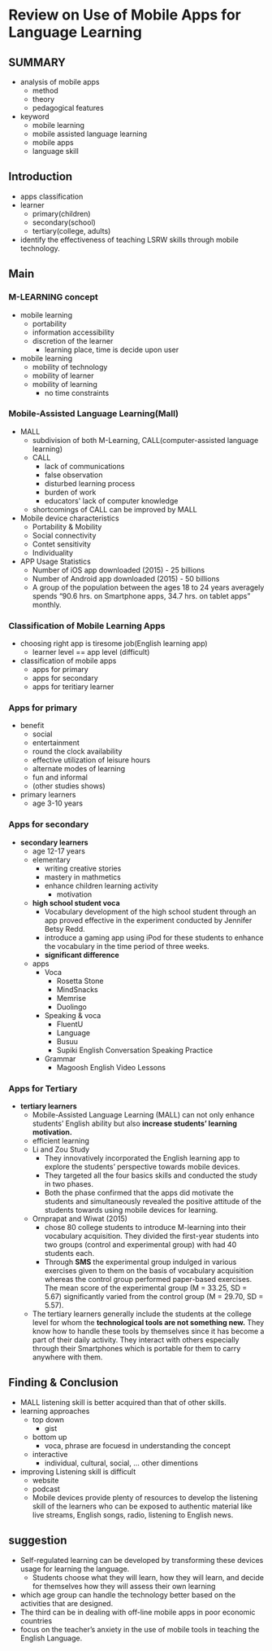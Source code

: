 # Review on Use of Mobile Apps for Language Learning

## SUMMARY

- analysis of mobile apps
  - method
  - theory
  - pedagogical features
- keyword
  - mobile learning
  - mobile assisted language learning
  - mobile apps
  - language skill

## Introduction

- apps classification
- learner
  - primary(children)
  - secondary(school)
  - tertiary(college, adults)
- identify the effectiveness of teaching LSRW skills through mobile technology.

## Main

### M-LEARNING concept

- mobile learning
  - portability
  - information accessibility
  - discretion of the learner
    - learning place, time is decide upon user
- mobile learning
  - mobility of technology
  - mobility of learner
  - mobility of learning
    - no time constraints

### Mobile-Assisted Language Learning(Mall)

- MALL
  - subdivision of both M-Learning, CALL(computer-assisted language learning)
  - CALL
    - lack of communications
    - false observation
    - disturbed learning process
    - burden of work
    - educators' lack of computer knowledge
  - shortcomings of CALL can be improved by MALL
- Mobile device characteristics
  - Portability & Mobility
  - Social connectivity
  - Contet sensitivity
  - Individuality
- APP Usage Statistics
  - Number of iOS app downloaded (2015) - 25 billions
  - Number of Android app downloaded (2015) - 50 billions
  - A group of the population between the ages 18 to 24 years averagely spends “90.6 hrs. on Smartphone apps, 34.7 hrs. on tablet apps” monthly.

### Classification of Mobile Learning Apps

- choosing right app is tiresome job(English learning app)
  - learner level == app level (difficult)
- classification of mobile apps
  - apps for primary
  - apps for secondary
  - apps for teritiary learner

### Apps for primary

- benefit
  - social
  - entertainment
  - round the clock availability
  - effective utilization of leisure hours
  - alternate modes of learning
  - fun and informal
  - (other studies shows)
- primary learners
  - age 3-10 years

### Apps for secondary

- **secondary learners**
  - age 12-17 years
  - elementary
    - writing creative stories
    - mastery in mathmetics
    - enhance children learning activity
      - motivation
  - **high school student voca**
    - Vocabulary development of the high school student through an app proved effective in the experiment conducted by Jennifer Betsy Redd.
    - introduce a gaming app using iPod for these students to enhance the vocabulary in the time period of three weeks.
    - **significant difference**
  - apps
    - Voca
      - Rosetta Stone
      - MindSnacks
      - Memrise
      - Duolingo
    - Speaking & voca
      - FluentU
      - Language
      - Busuu
      - Supiki English Conversation Speaking Practice
    - Grammar
      - Magoosh English Video Lessons

### Apps for Tertiary

- **tertiary learners**
  - Mobile-Assisted Language Learning (MALL) can not only enhance students’ English ability but also **increase students’ learning motivation.**
  - efficient learning
  - Li and Zou Study
    - They innovatively incorporated the English learning app to explore the students’ perspective towards mobile devices.
    - They targeted all the four basics skills and conducted the study in two phases.
    - Both the phase confirmed that the apps did motivate the students and simultaneously revealed the positive attitude of the students towards using mobile devices for learning.
  - Ornprapat and Wiwat (2015)
    - chose 80 college students to introduce M-learning into their vocabulary acquisition. They divided the first-year students into two groups (control and experimental group) with had 40 students each.
    - Through **SMS** the experimental group indulged in various exercises given to them on the basis of vocabulary acquisition whereas the control group performed paper-based exercises. The mean score of the experimental group (M = 33.25, SD = 5.67) significantly varied from the control group (M = 29.70, SD = 5.57).
  - The tertiary learners generally include the students at the college level for whom the **technological tools are not something new.** They know how to handle these tools by themselves since it has become a part of their daily activity. They interact with others especially through their Smartphones which is portable for them to carry anywhere with them.

## Finding & Conclusion

- MALL listening skill is better acquired than that of other skills.
- learning approaches
  - top down
    - gist
  - bottom up
    - voca, phrase are focuesd in understanding the concept
  - interactive
    - individual, cultural, social, ... other dimentions
- improving Listening skill is difficult
  - website
  - podcast
  - Mobile devices provide plenty of resources to develop the listening skill of the learners who can be exposed to authentic material like live streams, English songs, radio, listening to English news.

## suggestion

- Self-regulated learning can be developed by transforming these devices usage for learning the language.
  - Students choose what they will learn, how they will learn, and decide for themselves how they will assess their own learning
- which age group can handle the technology better based on the activities that are designed.
- The third can be in dealing with off-line mobile apps in poor economic countries
- focus on the teacher’s anxiety in the use of mobile tools in teaching the English Language.
